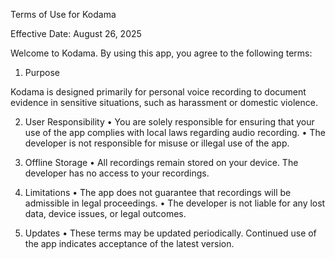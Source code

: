 Terms of Use for Kodama

Effective Date: August 26, 2025

Welcome to Kodama. By using this app, you agree to the following terms:

1. Purpose

Kodama is designed primarily for personal voice recording to document evidence in sensitive situations, such as harassment or domestic violence.

2. User Responsibility
	•	You are solely responsible for ensuring that your use of the app complies with local laws regarding audio recording.
	•	The developer is not responsible for misuse or illegal use of the app.

3. Offline Storage
	•	All recordings remain stored on your device. The developer has no access to your recordings.

4. Limitations
	•	The app does not guarantee that recordings will be admissible in legal proceedings.
	•	The developer is not liable for any lost data, device issues, or legal outcomes.

5. Updates
	•	These terms may be updated periodically. Continued use of the app indicates acceptance of the latest version.
